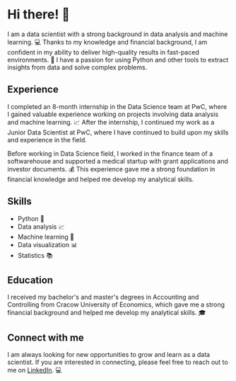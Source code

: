 <h1>Hi there! 👋</h1>

<p>I am a data scientist with a strong background in data analysis and machine learning. 💻 Thanks to my knowledge and financial background, I am confident in my ability to deliver high-quality results in fast-paced environments. 💪 I have a passion for using Python and other tools to extract insights from data and solve complex problems.</p>

<h2>Experience</h2>

<p>I completed an 8-month internship in the Data Science team at PwC, where I gained valuable experience working on projects involving data analysis and machine learning. 📈 After the internship, I continued my work as a Junior Data Scientist at PwC, where I have continued to build upon my skills and experience in the field.</p>

<p>Before working in Data Science field, I worked in the finance team of a softwarehouse and supported a medical startup with grant applications and investor documents. 💰 This experience gave me a strong foundation in financial knowledge and helped me develop my analytical skills.</p>

<h2>Skills</h2>

<ul>
  <li>Python 🐍</li>
  <li>Data analysis 📈</li>
  <li>Machine learning 🤖</li>
  <li>Data visualization 📊</li>
  <li>Statistics 📚</li>
</ul>

<h2>Education</h2>

<p>I received my bachelor's and master's degrees in Accounting and Controlling from Cracow University of Economics, which gave me a strong financial background and helped me develop my analytical skills. 🎓</p>

<h2>Connect with me</h2>

<p>I am always looking for new opportunities to grow and learn as a data scientist. If you are interested in connecting, please feel free to reach out to me on <a href="https://www.linkedin.com/in/dominikdawiec/">LinkedIn</a>. 💻</p>
